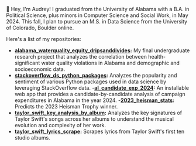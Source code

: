 👋 Hey, I'm Audrey! I graduated from the University of Alabama with a B.A. in Political Science, plus minors in Computer Science and Social Work, in May 2024. This fall, I plan to pursue an M.S. in Data Science from the University of Colorado, Boulder online.

Here's a list of my repositories:
- **[alabama_waterquality_equity_dripsanddivides]([url](https://github.com/audreybayne14/alabama_waterquality_equity_dripsanddivides)):** My final undergraduate research project that analyzes the correlation between health-significant water quality violations in Alabama and demographic and socioeconomic data.
- **[stackoverflow_ds_python_packages]([url](https://github.com/audreybayne14/stackoverflow_ds_python_packages)):** Analyzes the popularity and sentiment of various Python packages used in data science by leveraging StackOverflow data.
-**[al_candidate_exp_2024]([url](https://github.com/audreybayne14/al_candidate_exp_2024)):** An installable web app that provides a candidate-by-candidate analysis of campaign expenditures in Alabama in the year 2024.
-**[2023_heisman_stats]([url](https://github.com/audreybayne14/2023_heisman_stats)):** Predicts the 2023 Heisman Trophy winner.
- **[taylor_swift_key_analysis_by_album]([url](https://github.com/audreybayne14/taylor_swift_key_analysis_by_album)):** Analyzes the key signatures of Taylor Swift's songs across her albums to understand the musical evolution and complexity of her work.
- **[taylor_swift_lyrics_scrape]([url](https://github.com/audreybayne14/taylor_swift_lyrics_scrape)):** Scrapes lyrics from Taylor Swift's first ten studio albums.


<!---
audreybayne14/audreybayne14 is a ✨ special ✨ repository because its `README.md` (this file) appears on your GitHub profile.
You can click the Preview link to take a look at your changes.
--->
